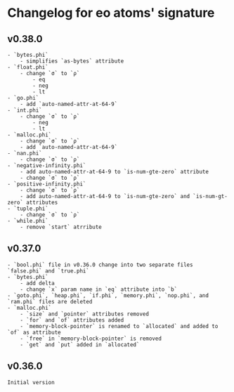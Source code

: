 # Changelog for eo atoms' signature

## v0.38.0
    - `bytes.phi`
        - simplifies `as-bytes` attribute
    - `float.phi`
        - change `σ` to `ρ`
            - eq
            - neg
            - lt
    - `go.phi`
        - add `auto-named-attr-at-64-9`
    - `int.phi`
        - change `σ` to `ρ`
            - neg
            - lt
    - `malloc.phi`
        - change `σ` to `ρ`
        - add `auto-named-attr-at-64-9`
    - `nan.phi`
        - change `σ` to `ρ`
    - `negative-infinity.phi`
        - add auto-named-attr-at-64-9 to `is-num-gte-zero` attribute
        - change `σ` to `ρ`
    - `positive-infinity.phi`
        - change `σ` to `ρ`
        - add auto-named-attr-at-64-9 to `is-num-gte-zero` and `is-num-gt-zero` attributes
    - `tuple.phi`
        - change `σ` to `ρ`
    - `while.phi`
        - remove `start` atrribute

## v0.37.0
    - `bool.phi` file in v0.36.0 change into two separate files `false.phi` and `true.phi`
    - `bytes.phi`
        - add delta
        - change `x` param name in `eq` attribute into `b`
    - `goto.phi`, `heap.phi`, `if.phi`, `memory.phi`, `nop.phi`, and `ram.phi` files are deleted
    - `malloc.phi`
        - `size` and `pointer` attributes removed
        - `for` and `of` attributes added
        - `memory-block-pointer` is renamed to `allocated` and added to `of` as attribute
        - `free` in `memory-block-pointer` is removed
        - `get` and `put` added in `allocated`


## v0.36.0
    Initial version
